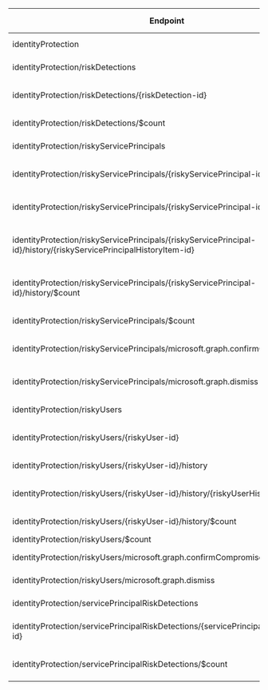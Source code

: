 | Endpoint | v1.0 | V1.0-Url | v1.0-Methods | v1.0-docs | beta | Beta-Url | Beta-Methods | Beta-Docs | Path | Root | Children | Segment |
| ----------| ----------| ----------| ----------| ----------| ----------| ----------| ----------| ----------| ----------| ----------| ----------| ----------|
| identityProtection| True| https://graph.microsoft.com/v1.0/identityProtection| Get Patch|  | True| https://graph.microsoft.com/beta/identityProtection| Get Patch|  | identityProtection| identityProtection| 4| identityProtection|
| identityProtection/riskDetections| True| https://graph.microsoft.com/v1.0/identityProtection/riskDetections| Get Post| https://learn.microsoft.com/graph/api/riskdetection-list?view=graph-rest-1.0 | True| https://graph.microsoft.com/beta/identityProtection/riskDetections| Get Post| https://learn.microsoft.com/graph/api/riskdetection-list?view=graph-rest-beta | identityProtection riskDetections| identityProtection| 2| riskDetections|
| identityProtection/riskDetections/{riskDetection-id}| True| https://graph.microsoft.com/v1.0/identityProtection/riskDetections/{riskDetection-id}| Get Patch Delete| https://learn.microsoft.com/graph/api/riskdetection-get?view=graph-rest-1.0  | True| https://graph.microsoft.com/beta/identityProtection/riskDetections/{riskDetection-id}| Get Patch Delete| https://learn.microsoft.com/graph/api/riskdetection-get?view=graph-rest-beta  | identityProtection riskDetections {riskDetection-id}| identityProtection| 0| {riskDetection-id}|
| identityProtection/riskDetections/$count| True| https://graph.microsoft.com/v1.0/identityProtection/riskDetections/$count| Get| | True| https://graph.microsoft.com/beta/identityProtection/riskDetections/$count| Get| | identityProtection riskDetections $count| identityProtection| 0| $count|
| identityProtection/riskyServicePrincipals| True| https://graph.microsoft.com/v1.0/identityProtection/riskyServicePrincipals| Get Post| https://learn.microsoft.com/graph/api/identityprotectionroot-list-riskyserviceprincipals?view=graph-rest-1.0 | True| https://graph.microsoft.com/beta/identityProtection/riskyServicePrincipals| Get Post| https://learn.microsoft.com/graph/api/identityprotectionroot-list-riskyserviceprincipals?view=graph-rest-beta | identityProtection riskyServicePrincipals| identityProtection| 4| riskyServicePrincipals|
| identityProtection/riskyServicePrincipals/{riskyServicePrincipal-id}| True| https://graph.microsoft.com/v1.0/identityProtection/riskyServicePrincipals/{riskyServicePrincipal-id}| Get Patch Delete| https://learn.microsoft.com/graph/api/riskyserviceprincipal-get?view=graph-rest-1.0  | True| https://graph.microsoft.com/beta/identityProtection/riskyServicePrincipals/{riskyServicePrincipal-id}| Get Patch Delete| https://learn.microsoft.com/graph/api/riskyserviceprincipal-get?view=graph-rest-beta  | identityProtection riskyServicePrincipals {riskyServicePrincipal-id}| identityProtection| 1| {riskyServicePrincipal-id}|
| identityProtection/riskyServicePrincipals/{riskyServicePrincipal-id}/history| True| https://graph.microsoft.com/v1.0/identityProtection/riskyServicePrincipals/{riskyServicePrincipal-id}/history| Get Post| https://learn.microsoft.com/graph/api/riskyserviceprincipal-list-history?view=graph-rest-1.0 | True| https://graph.microsoft.com/beta/identityProtection/riskyServicePrincipals/{riskyServicePrincipal-id}/history| Get Post| https://learn.microsoft.com/graph/api/riskyserviceprincipal-list-history?view=graph-rest-beta | identityProtection riskyServicePrincipals {riskyServicePrincipal-id} history| identityProtection| 2| history|
| identityProtection/riskyServicePrincipals/{riskyServicePrincipal-id}/history/{riskyServicePrincipalHistoryItem-id}| True| https://graph.microsoft.com/v1.0/identityProtection/riskyServicePrincipals/{riskyServicePrincipal-id}/history/{riskyServicePrincipalHistoryItem-id}| Get Patch Delete|   | True| https://graph.microsoft.com/beta/identityProtection/riskyServicePrincipals/{riskyServicePrincipal-id}/history/{riskyServicePrincipalHistoryItem-id}| Get Patch Delete|   | identityProtection riskyServicePrincipals {riskyServicePrincipal-id} history {riskyServicePrincipalHistoryItem-id}| identityProtection| 0| {riskyServicePrincipalHistoryItem-id}|
| identityProtection/riskyServicePrincipals/{riskyServicePrincipal-id}/history/$count| True| https://graph.microsoft.com/v1.0/identityProtection/riskyServicePrincipals/{riskyServicePrincipal-id}/history/$count| Get| | True| https://graph.microsoft.com/beta/identityProtection/riskyServicePrincipals/{riskyServicePrincipal-id}/history/$count| Get| | identityProtection riskyServicePrincipals {riskyServicePrincipal-id} history $count| identityProtection| 0| $count|
| identityProtection/riskyServicePrincipals/$count| True| https://graph.microsoft.com/v1.0/identityProtection/riskyServicePrincipals/$count| Get| | True| https://graph.microsoft.com/beta/identityProtection/riskyServicePrincipals/$count| Get| | identityProtection riskyServicePrincipals $count| identityProtection| 0| $count|
| identityProtection/riskyServicePrincipals/microsoft.graph.confirmCompromised| True| https://graph.microsoft.com/v1.0/identityProtection/riskyServicePrincipals/microsoft.graph.confirmCompromised| Post| https://learn.microsoft.com/graph/api/riskyserviceprincipal-confirmcompromised?view=graph-rest-1.0| True| https://graph.microsoft.com/beta/identityProtection/riskyServicePrincipals/microsoft.graph.confirmCompromised| Post| https://learn.microsoft.com/graph/api/riskyserviceprincipal-confirmcompromised?view=graph-rest-beta| identityProtection riskyServicePrincipals microsoft.graph.confirmCompromised| identityProtection| 0| microsoft.graph.confirmCompromised|
| identityProtection/riskyServicePrincipals/microsoft.graph.dismiss| True| https://graph.microsoft.com/v1.0/identityProtection/riskyServicePrincipals/microsoft.graph.dismiss| Post| https://learn.microsoft.com/graph/api/riskyserviceprincipal-dismiss?view=graph-rest-1.0| True| https://graph.microsoft.com/beta/identityProtection/riskyServicePrincipals/microsoft.graph.dismiss| Post| https://learn.microsoft.com/graph/api/riskyserviceprincipal-dismiss?view=graph-rest-beta| identityProtection riskyServicePrincipals microsoft.graph.dismiss| identityProtection| 0| microsoft.graph.dismiss|
| identityProtection/riskyUsers| True| https://graph.microsoft.com/v1.0/identityProtection/riskyUsers| Get Post| https://learn.microsoft.com/graph/api/riskyuser-list?view=graph-rest-1.0 | True| https://graph.microsoft.com/beta/identityProtection/riskyUsers| Get Post| https://learn.microsoft.com/graph/api/riskyusers-list?view=graph-rest-beta | identityProtection riskyUsers| identityProtection| 4| riskyUsers|
| identityProtection/riskyUsers/{riskyUser-id}| True| https://graph.microsoft.com/v1.0/identityProtection/riskyUsers/{riskyUser-id}| Get Patch Delete| https://learn.microsoft.com/graph/api/riskyuser-get?view=graph-rest-1.0  | True| https://graph.microsoft.com/beta/identityProtection/riskyUsers/{riskyUser-id}| Get Patch Delete|   | identityProtection riskyUsers {riskyUser-id}| identityProtection| 1| {riskyUser-id}|
| identityProtection/riskyUsers/{riskyUser-id}/history| True| https://graph.microsoft.com/v1.0/identityProtection/riskyUsers/{riskyUser-id}/history| Get Post| https://learn.microsoft.com/graph/api/riskyuser-list-history?view=graph-rest-1.0 | True| https://graph.microsoft.com/beta/identityProtection/riskyUsers/{riskyUser-id}/history| Get Post| https://learn.microsoft.com/graph/api/riskyuser-list-history?view=graph-rest-beta | identityProtection riskyUsers {riskyUser-id} history| identityProtection| 2| history|
| identityProtection/riskyUsers/{riskyUser-id}/history/{riskyUserHistoryItem-id}| True| https://graph.microsoft.com/v1.0/identityProtection/riskyUsers/{riskyUser-id}/history/{riskyUserHistoryItem-id}| Get Patch Delete|   | True| https://graph.microsoft.com/beta/identityProtection/riskyUsers/{riskyUser-id}/history/{riskyUserHistoryItem-id}| Get Patch Delete| https://learn.microsoft.com/graph/api/riskyuserhistoryitem-get?view=graph-rest-beta  | identityProtection riskyUsers {riskyUser-id} history {riskyUserHistoryItem-id}| identityProtection| 0| {riskyUserHistoryItem-id}|
| identityProtection/riskyUsers/{riskyUser-id}/history/$count| True| https://graph.microsoft.com/v1.0/identityProtection/riskyUsers/{riskyUser-id}/history/$count| Get| | True| https://graph.microsoft.com/beta/identityProtection/riskyUsers/{riskyUser-id}/history/$count| Get| | identityProtection riskyUsers {riskyUser-id} history $count| identityProtection| 0| $count|
| identityProtection/riskyUsers/$count| True| https://graph.microsoft.com/v1.0/identityProtection/riskyUsers/$count| Get| | True| https://graph.microsoft.com/beta/identityProtection/riskyUsers/$count| Get| | identityProtection riskyUsers $count| identityProtection| 0| $count|
| identityProtection/riskyUsers/microsoft.graph.confirmCompromised| True| https://graph.microsoft.com/v1.0/identityProtection/riskyUsers/microsoft.graph.confirmCompromised| Post| https://learn.microsoft.com/graph/api/riskyuser-confirmcompromised?view=graph-rest-1.0| True| https://graph.microsoft.com/beta/identityProtection/riskyUsers/microsoft.graph.confirmCompromised| Post| https://learn.microsoft.com/graph/api/riskyusers-confirmcompromised?view=graph-rest-beta| identityProtection riskyUsers microsoft.graph.confirmCompromised| identityProtection| 0| microsoft.graph.confirmCompromised|
| identityProtection/riskyUsers/microsoft.graph.dismiss| True| https://graph.microsoft.com/v1.0/identityProtection/riskyUsers/microsoft.graph.dismiss| Post| https://learn.microsoft.com/graph/api/riskyuser-dismiss?view=graph-rest-1.0| True| https://graph.microsoft.com/beta/identityProtection/riskyUsers/microsoft.graph.dismiss| Post| https://learn.microsoft.com/graph/api/riskyusers-dismiss?view=graph-rest-beta| identityProtection riskyUsers microsoft.graph.dismiss| identityProtection| 0| microsoft.graph.dismiss|
| identityProtection/servicePrincipalRiskDetections| True| https://graph.microsoft.com/v1.0/identityProtection/servicePrincipalRiskDetections| Get Post| https://learn.microsoft.com/graph/api/identityprotectionroot-list-serviceprincipalriskdetections?view=graph-rest-1.0 | True| https://graph.microsoft.com/beta/identityProtection/servicePrincipalRiskDetections| Get Post| https://learn.microsoft.com/graph/api/identityprotectionroot-list-serviceprincipalriskdetections?view=graph-rest-beta | identityProtection servicePrincipalRiskDetections| identityProtection| 2| servicePrincipalRiskDetections|
| identityProtection/servicePrincipalRiskDetections/{servicePrincipalRiskDetection-id}| True| https://graph.microsoft.com/v1.0/identityProtection/servicePrincipalRiskDetections/{servicePrincipalRiskDetection-id}| Get Patch Delete| https://learn.microsoft.com/graph/api/serviceprincipalriskdetection-get?view=graph-rest-1.0  | True| https://graph.microsoft.com/beta/identityProtection/servicePrincipalRiskDetections/{servicePrincipalRiskDetection-id}| Get Patch Delete| https://learn.microsoft.com/graph/api/serviceprincipalriskdetection-get?view=graph-rest-beta  | identityProtection servicePrincipalRiskDetections {servicePrincipalRiskDetection-id}| identityProtection| 0| {servicePrincipalRiskDetection-id}|
| identityProtection/servicePrincipalRiskDetections/$count| True| https://graph.microsoft.com/v1.0/identityProtection/servicePrincipalRiskDetections/$count| Get| | True| https://graph.microsoft.com/beta/identityProtection/servicePrincipalRiskDetections/$count| Get| | identityProtection servicePrincipalRiskDetections $count| identityProtection| 0| $count|

